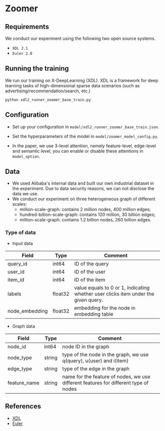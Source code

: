 # Zoomer

## Requirements

We conduct our experiment using the following two open source systems.

- ```XDL 2.1```
- ```Euler 2.0```

## Running the training

We run our training on X-DeepLearning (XDL). XDL is a framework for deep learning tasks of high-dimensional sparse data scenarios (such as advertising/recommendation/search, etc.)

```
python xdl2_runner_zoomer_base_train.py
```

## Configuration

- Set up your configuration in ```model/xdl2_runner_zoomer_base_train.json```.

- Set the hyperparameters of the model in ```model/zoomer_model_config.py```.

- In the paper, we use 3-level attention, namely feature-level, edge-level and semantic level, you can enable or disable these attentions in ```model_option```.

## Data

- We used Alibaba's internal data and built our own industrial dataset in the experiment. Due to data security reasons, we can not disclose the data we use.
- We conduct our experiment on three heterogeneous graph of different scales:
  - million-scale-graph: contains 2 million nodes, 400 million edges;
  - hundred-billion-scale-graph: contains 120 million, 30 billion edges;
  - million-scale-graph: contains 1.2 billion nodes, 260 billion edges.

### Type of data

- Input data

| Field          | Type    | Comment                                                      |
| -------------- | ------- | ------------------------------------------------------------ |
| query_id       | int64   | ID of the query                                              |
| user_id        | int64   | ID of the user                                               |
| item_id        | int64   | ID of the item                                               |
| labels         | float32 | value equals to 0 or 1, indicating whether user clicks item under the given query. |
| node_embedding | float32 | embedding for the node in embedding table                    |

- Graph data

| Field        | Type   | Comment                                                      |
| ------------ | ------ | ------------------------------------------------------------ |
| node_id      | int64  | node ID in the graph                                         |
| node_type    | string | type of the node in the graph, we use q(query), u(user) and i(item) |
| edge_type    | string | type of the edge in the graph                                |
| feature_name | string | name for the feature of nodes, we use different features for different type of nodes |

## 

## References

- [XDL](https://github.com/alibaba/x-deeplearning)
- [Euler](https://github.com/alibaba/euler)


